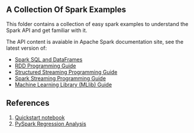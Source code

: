 ## A Collection Of Spark Examples

This folder contains a collection of easy spark examples to understand the Spark API and get familiar with it.

The API content is avaiable in Apache Spark documentation site, see the latest version of:

- [Spark SQL and DataFrames](https://spark.apache.org/docs/latest/sql-programming-guide.html)
- [RDD Programming Guide](https://spark.apache.org/docs/latest/rdd-programming-guide.html)
- [Structured Streaming Programming Guide](https://spark.apache.org/docs/latest/structured-streaming-programming-guide.html)
- [Spark Streaming Programming Guide](https://spark.apache.org/docs/latest/streaming-programming-guide.html) 
- [Machine Learning Library (MLlib) Guide](https://spark.apache.org/docs/latest/ml-guide.html)

## References

1. [Quickstart notebook](https://github.com/apache/spark/blob/master/python/docs/source/getting_started/quickstart.ipynb)
2. [PySpark Regression Analysis](https://github.com/asifahmed90/pyspark-ML-in-Colab/blob/master/PySpark_Regression_Analysis.ipynb)
